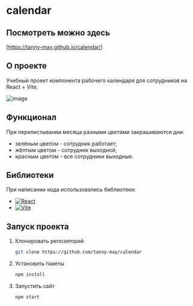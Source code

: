 # calendar

## Посмотреть можно здесь 
[https://tanny-may.github.io/calendar/]

## О проекте
Учебный проект компонента рабочего календаря для сотрудников на React + Vite.

![image](https://github.com/user-attachments/assets/4b92680d-3d6d-4183-8f1f-feaad969581b)


## Функционал
При перелистывании месяца разными цветами закрашиваются дни:
* зелёным цветом - сотрудник работает;
* жёлтым цветом - сотрудник выходной;
* красным цветом - все сотрудники выходные.

## Библиотеки
При написании кода использовались библиотеки:
* [![React][React.js]][React-url]
* [![Vite][Vite.js]][Vite-url]

## Запуск проекта
1. Клонировать репозиторий
   ```sh
   git clone https://github.com/tanny-may/calendar
   ```
2. Установить пакеты
   ```sh
   npm install
   ```
3. Запустить сайт
   ```sh
   npm start
   ```

<!-- MARKDOWN LINKS & IMAGES -->
[React.js]: https://img.shields.io/badge/React-20232A?style=flat&logo=react&logoColor=61DAFB
[Vite.js]: https://img.shields.io/badge/Vite-646CFF?style=for-the-badge&logo=Vite&logoColor=white
[React-url]: https://reactjs.org/
[Vite-url]: https://vitejs.dev/
